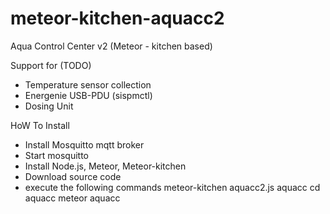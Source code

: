 # meteor-kitchen-aquacc2
Aqua Control Center v2 (Meteor - kitchen based)

Support for (TODO)
- Temperature sensor collection
- Energenie USB-PDU (sispmctl)
- Dosing Unit

HoW To Install
- Install Mosquitto mqtt broker
- Start mosquitto
- Install Node.js, Meteor, Meteor-kitchen
- Download source code
- execute the following commands
meteor-kitchen aquacc2.js aquacc
cd aquacc
meteor aquacc
